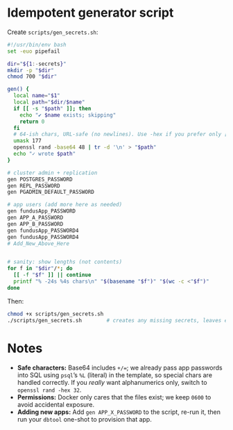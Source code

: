 # Idempotent generator script  

Create `scripts/gen_secrets.sh`:

```bash
#!/usr/bin/env bash
set -euo pipefail

dir="${1:-secrets}"
mkdir -p "$dir"
chmod 700 "$dir"

gen() {
  local name="$1"
  local path="$dir/$name"
  if [[ -s "$path" ]]; then
    echo "✔ $name exists; skipping"
    return 0
  fi
  # 64-ish chars, URL-safe (no newlines). Use -hex if you prefer only [0-9a-f].
  umask 177
  openssl rand -base64 48 | tr -d '\n' > "$path"
  echo "✓ wrote $path"
}

# cluster admin + replication
gen POSTGRES_PASSWORD
gen REPL_PASSWORD
gen PGADMIN_DEFAULT_PASSWORD

# app users (add more here as needed)
gen fundusApp_PASSWORD
gen APP_A_PASSWORD
gen APP_B_PASSWORD
gen fundusApp_PASSWORD4
gen fundusApp_PASSWORD4
# Add_New_Above_Here


# sanity: show lengths (not contents)
for f in "$dir"/*; do
  [[ -f "$f" ]] || continue
  printf "% -24s %4s chars\n" "$(basename "$f")" "$(wc -c <"$f")"
done
```

Then:

```bash
chmod +x scripts/gen_secrets.sh
./scripts/gen_secrets.sh        # creates any missing secrets, leaves existing ones untouched
```

# Notes

* **Safe characters:** Base64 includes `+/=`; we already pass app passwords into SQL using `psql`’s `%L` (literal) in the template, so special chars are handled correctly. If you *really* want alphanumerics only, switch to `openssl rand -hex 32`.
* **Permissions:** Docker only cares that the files exist; we keep `0600` to avoid accidental exposure.
* **Adding new apps:** Add `gen APP_X_PASSWORD` to the script, re-run it, then run your `dbtool` one-shot to provision that app.